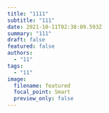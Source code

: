 ```yaml
---
title: "1111"
subtitle: "111"
date: 2021-10-11T02:38:09.593Z
summary: "111"
draft: false
featured: false
authors:
  - "11"
tags:
  - "11"
image:
  filename: featured
  focal_point: Smart
  preview_only: false
---
```

<script src="https://utteranc.es/client.js"
        repo="hydrogen-helium/starter-hugo-academic"
        issue-term="tile"
        theme="github-light"
        crossorigin="anonymous"
        async>
</script>
